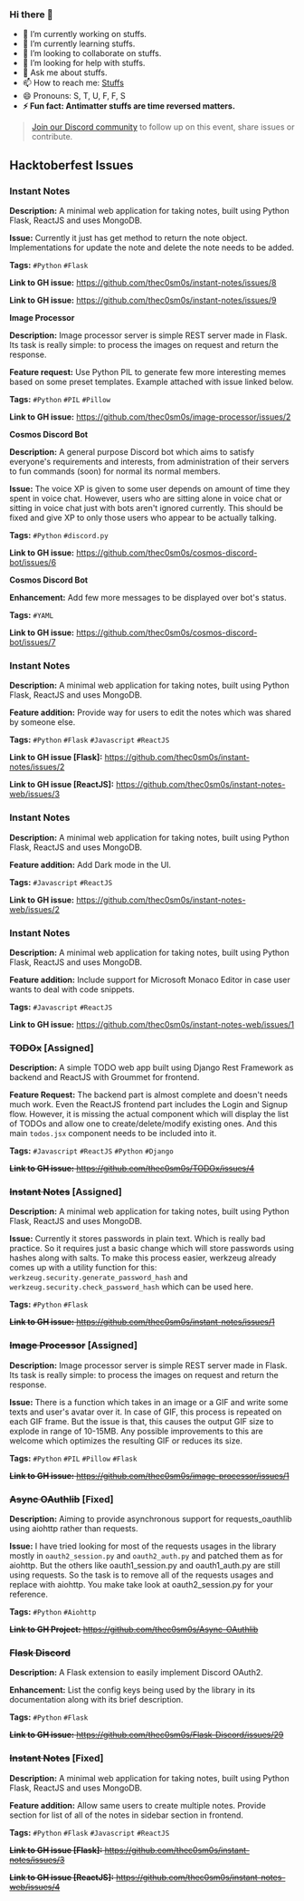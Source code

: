 ### Hi there 👋

- 🔭 I’m currently working on stuffs.
- 🌱 I’m currently learning stuffs.
- 👯 I’m looking to collaborate on stuffs.
- 🤔 I’m looking for help with stuffs.
- 💬 Ask me about stuffs.
- 📫 How to reach me: [Stuffs](https://discord.gg/7CrQEyP)
- 😄 Pronouns: S, T, U, F, F, S
- **⚡ Fun fact: Antimatter stuffs are time reversed matters.**


> [Join our Discord community](https://discord.gg/7CrQEyP) to follow up on this event, share issues or contribute.


## Hacktoberfest Issues

### __**Instant Notes**__

**Description:** A minimal web application for taking notes, built using Python Flask, ReactJS and uses MongoDB.

**Issue:** Currently it just has get method to return the note object. Implementations for update the note and delete the note needs to be added.

**Tags:** `#Python` `#Flask`

**Link to GH issue:** <https://github.com/thec0sm0s/instant-notes/issues/8>

**Link to GH issue:** <https://github.com/thec0sm0s/instant-notes/issues/9>

__**Image Processor**__

**Description:** Image processor server is simple REST server made in Flask. Its task is really simple: to process the images on request and return the response.

**Feature request:** Use Python PIL to generate few more interesting memes based on some preset templates. Example attached with issue linked below.

**Tags:** `#Python` `#PIL` `#Pillow`

**Link to GH issue:** <https://github.com/thec0sm0s/image-processor/issues/2>

__**Cosmos Discord Bot**__

**Description:** A general purpose Discord bot which aims to satisfy everyone's requirements and interests, from administration of their servers to fun commands (soon) for normal its normal members.

**Issue:** The voice XP is given to some user depends on amount of time they spent in voice chat. However, users who are sitting alone in voice chat or sitting in voice chat just with bots aren't ignored currently. This should be fixed and give XP to only those users who appear to be actually talking.

**Tags:** `#Python` `#discord.py`

**Link to GH issue:** <https://github.com/thec0sm0s/cosmos-discord-bot/issues/6>

__**Cosmos Discord Bot**__

**Enhancement:** Add few more messages to be displayed over bot's status.

**Tags:** `#YAML`

**Link to GH issue:** <https://github.com/thec0sm0s/cosmos-discord-bot/issues/7>

### __**Instant Notes**__

**Description:** A minimal web application for taking notes, built using Python Flask, ReactJS and uses MongoDB.

**Feature addition:** Provide way for users to edit the notes which was shared by someone else.

**Tags:** `#Python` `#Flask` `#Javascript` `#ReactJS`

**Link to GH issue [Flask]:** <https://github.com/thec0sm0s/instant-notes/issues/2>

**Link to GH issue [ReactJS]:** <https://github.com/thec0sm0s/instant-notes-web/issues/3>


### __**Instant Notes**__

**Description:** A minimal web application for taking notes, built using Python Flask, ReactJS and uses MongoDB.

**Feature addition:** Add Dark mode in the UI.

**Tags:** `#Javascript` `#ReactJS`

**Link to GH issue:** <https://github.com/thec0sm0s/instant-notes-web/issues/2>

### __**Instant Notes**__

**Description:** A minimal web application for taking notes, built using Python Flask, ReactJS and uses MongoDB.

**Feature addition:** Include support for Microsoft Monaco Editor in case user wants to deal with code snippets.

**Tags:** `#Javascript` `#ReactJS`

**Link to GH issue:** <https://github.com/thec0sm0s/instant-notes-web/issues/1>

### ~~__**TODOx**__~~ [Assigned]
**Description:** A simple TODO web app built using Django Rest Framework as backend and ReactJS with Groummet for frontend.

**Feature Request:** The backend part is almost complete and doesn't needs much work. Even the ReactJS frontend part includes the Login and Signup flow. However, it is missing the actual component which will display the list of TODOs and allow one to create/delete/modify existing ones. And this main `todos.jsx` component needs to be included into it.

**Tags:** `#Javascript` `#ReactJS` `#Python` `#Django`

~~**Link to GH issue:** <https://github.com/thec0sm0s/TODOx/issues/4>~~

### ~~__**Instant Notes**__~~ [Assigned]

**Description:** A minimal web application for taking notes, built using Python Flask, ReactJS and uses MongoDB.

**Issue:** Currently it stores passwords in plain text. Which is really bad practice. So it requires just a basic change which will store passwords using hashes along with salts. To make this process easier, werkzeug already comes up with a utility function for this: `werkzeug.security.generate_password_hash` and `werkzeug.security.check_password_hash` which can be used here.

**Tags:** `#Python` `#Flask`

~~**Link to GH issue:** <https://github.com/thec0sm0s/instant-notes/issues/1>~~

### ~~__**Image Processor**__~~ [Assigned]
**Description:** Image processor server is simple REST server made in Flask. Its task is really simple: to process the images on request and return the response.

**Issue:** There is a function which takes in an image or a GIF and write some texts and user's avatar over it. In case of GIF, this process is repeated on each GIF frame. But the issue is that, this causes the output GIF size to explode in range of 10-15MB. Any possible improvements to this are welcome which optimizes the resulting GIF or reduces its size.

**Tags:** `#Python` `#PIL` `#Pillow` `#Flask`

~~**Link to GH issue:** <https://github.com/thec0sm0s/image-processor/issues/1>~~

### ~~__**Async OAuthlib**__~~ [Fixed]

**Description:** Aiming to provide asynchronous support for requests_oauthlib using aiohttp rather than requests.

**Issue:** I have tried looking for most of the requests usages in the library mostly in `oauth2_session.py` and `oauth2_auth.py` and patched them as for aiohttp. But the others like oauth1_session.py and oauth1_auth.py are still using requests. So the task is to remove all of the requests usages and replace with aiohttp. You make take look at oauth2_session.py for your reference.

**Tags:** `#Python` `#Aiohttp`

~~**Link to GH Project:** <https://github.com/thec0sm0s/Async-OAuthlib>~~

### ~~__**Flask Discord**__~~

**Description:** A Flask extension to easily implement Discord OAuth2.

**Enhancement:** List the config keys being used by the library in its documentation along with its brief description.

**Tags:** `#Python` `#Flask`

~~**Link to GH issue:** <https://github.com/thec0sm0s/Flask-Discord/issues/29>~~

### ~~__**Instant Notes**__~~ [Fixed]

**Description:** A minimal web application for taking notes, built using Python Flask, ReactJS and uses MongoDB.

**Feature addition:** Allow same users to create multiple notes. Provide section for list of all of the notes in sidebar section in frontend.

**Tags:** `#Python` `#Flask` `#Javascript` `#ReactJS`

~~**Link to GH issue [Flask]:** <https://github.com/thec0sm0s/instant-notes/issues/3>~~

~~**Link to GH issue [ReactJS]:** <https://github.com/thec0sm0s/instant-notes-web/issues/4>~~
